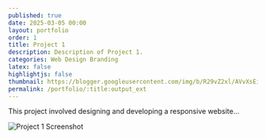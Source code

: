 ```yaml
---
published: true
date: 2025-03-05 00:00
layout: portfolio
order: 1
title: Project 1
description: Description of Project 1.
categories: Web Design Branding
latex: false
highlightjs: false
thumbnail: https://blogger.googleusercontent.com/img/b/R29vZ2xl/AVvXsEiRV2nApdAzpOEPW3A3_wQNdibaN5ncbbbVExJmwCpnUhF6tSSlQiyW71gLxc9A60bZGMEDTLYJ-ltdHXLKy8ru6gwQ7aW6adHybhKwoaDt9w8Jc2J3LoBzYPvU7fgF98r26ev1h5GQg-z1fKmx8ktdZFj9V0NH4_-LhkdskAlnl3WJy6x1iVqlAirNrEUf/s1600/Ousl_event2024April%20%283%29.webp
permalink: /portfolio/:title:output_ext
---
```

<!-- Add your detailed project description and content here -->

<p>This project involved designing and developing a responsive website...</p>

<img src="https://blogger.googleusercontent.com/img/b/R29vZ2xl/AVvXsEiRV2nApdAzpOEPW3A3_wQNdibaN5ncbbbVExJmwCpnUhF6tSSlQiyW71gLxc9A60bZGMEDTLYJ-ltdHXLKy8ru6gwQ7aW6adHybhKwoaDt9w8Jc2J3LoBzYPvU7fgF98r26ev1h5GQg-z1fKmx8ktdZFj9V0NH4_-LhkdskAlnl3WJy6x1iVqlAirNrEUf/s1600/Ousl_event2024April%20%283%29.webp" alt="Project 1 Screenshot">